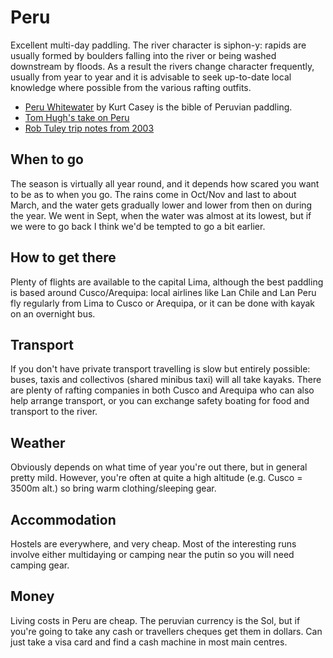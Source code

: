 Peru
====

Excellent multi-day paddling. The river character is siphon-y: rapids are usually formed by boulders falling into the river or being washed downstream by floods. As a result the rivers change character frequently, usually from year to year and it is advisable to seek up-to-date local knowledge where possible from the various rafting outfits.

  * [Peru Whitewater](http://www.peruwhitewater.com) by Kurt Casey is the bible of Peruvian paddling.
  * [Tom Hugh's take on Peru](http://www.bluedome.co.uk/WaterSports/wateperu.html)
  * [Rob Tuley trip notes from 2003](http://openknot.com/kayak/peru/)

When to go
----------

The season is virtually all year round, and it depends how scared you want to be as to when you go. The rains come in Oct/Nov and last to about March, and the water gets gradually lower and lower from then on during the year. We went in Sept, when the water was almost at its lowest, but if we were to go back I think we'd be tempted to go a bit earlier.

How to get there
----------------

Plenty of flights are available to the capital Lima, although the best paddling is based around Cusco/Arequipa: local airlines like Lan Chile and Lan Peru fly regularly from Lima to Cusco or Arequipa, or it can be done with kayak on an overnight bus.

Transport
---------

If you don't have private transport travelling is slow but entirely possible: buses, taxis and collectivos (shared minibus taxi) will all take kayaks. There are plenty of rafting companies in both Cusco and Arequipa who can also help arrange transport, or you can exchange safety boating for food and transport to the river.

Weather
-------

Obviously depends on what time of year you're out there, but in general pretty mild. However, you're often at quite a high altitude (e.g. Cusco = 3500m alt.) so bring warm clothing/sleeping gear.

Accommodation
-------------

Hostels are everywhere, and very cheap. Most of the interesting runs involve either multidaying or camping near the putin so you will need camping gear.

Money
-----

Living costs in Peru are cheap. The peruvian currency is the Sol, but if you're going to take any cash or travellers cheques get them in dollars. Can just take a visa card and find a cash machine in most main centres.



